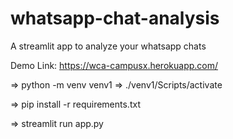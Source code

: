 # whatsapp-chat-analysis
A streamlit app to analyze your whatsapp chats

Demo Link: https://wca-campusx.herokuapp.com/

=> python -m venv venv1
=> ./venv1/Scripts/activate

=> pip install -r requirements.txt

=> streamlit run app.py